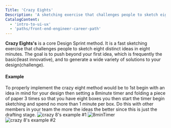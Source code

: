 ```yaml
---
Title: 'Crazy Eights'
Description: 'A sketching exercise that challenges people to sketch eight distinct ideas in eight minutes'
CatalogContent:
  - 'intro-to-ui-ux'
  - 'paths/front-end-engineer-career-path'
---
```


**Crazy Eights's** is a core Design Sprint method. It is a fast sketching exercise that challenges people to sketch eight distinct ideas in eight minutes. The goal is to push beyond your first idea, which is frequently the basic(least innovative), and to generate a wide variety of solutions to your design(challenge).

#### Example  
To properly implement the crazy eight method would be to 1st begin with an idea in mind for your design then setting a 8minute timer and folding a piece of paper 3 times so that you have eight boxes you then start the timer begin sketching and spend no more than 1 minute per box. Do this with other members in your team the more the ideas the better since this is just the drafting stage.
![crazy 8's example #1](<www.github.com/codecademy/docs/media/crazy8's #1.jpg>) ![8minTimer](www.github.com/codecademy/docs/media/8mintimer.jpg) ![crazy 8's example #2](<www.github.com/codecademy/docs/media/crazy8's #2.png>)